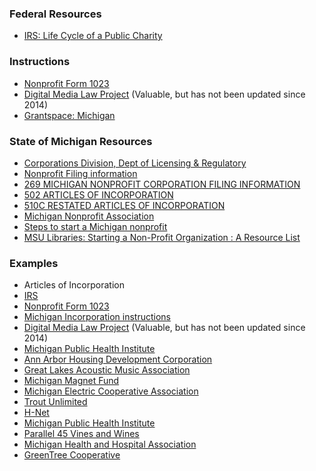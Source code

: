 ### Federal Resources
* [IRS: Life Cycle of a Public Charity](https://www.irs.gov/charities-non-profits/charitable-organizations/life-cycle-of-a-public-charity)

### Instructions
* [Nonprofit Form 1023](http://form1023.org)
* [Digital Media Law Project](http://www.dmlp.org/legal-guide/nonprofit-organization) (Valuable, but has not been updated since 2014)
* [Grantspace: Michigan](http://grantspace.org/tools/nonprofit-startup-resources-by-state/michigan)

### State of Michigan Resources
* [Corporations Division, Dept of Licensing & Regulatory](http://www.michigan.gov/lara/0,4601,7-154-61343_35413---,00.html)
 * [Nonprofit Filing information](http://www.michigan.gov/documents/lara/BCS_CD_269_08-15_527658_7.pdf)
 * [269 MICHIGAN NONPROFIT CORPORATION FILING INFORMATION](http://www.michigan.gov/documents/lara/BCS_CD_269_08-15_527658_7.pdf)
 * [502 ARTICLES OF INCORPORATION](http://www.michigan.gov/documents/lara/502_08-15_527692_7.pdf)
 * [510C RESTATED ARTICLES OF INCORPORATION](http://www.michigan.gov/documents/lara/510c_08-15_527697_7.pdf)
* [Michigan Nonprofit Association](https://www.mnaonline.org)
 * [Steps to start a Michigan nonprofit](https://www.kpl.gov/uploadedFiles/One_Place/MNA-Starting-a-Nonprofit(1).pdf)
* [MSU Libraries: Starting a Non-Profit Organization : A Resource List](http://staff.lib.msu.edu/harris23/grants/znpbib.htm)


### Examples
* Articles of Incorporation
 * [IRS](https://www.irs.gov/charities-non-profits/charitable-organizations/life-cycle-of-a-public-charity-sample-organizing-documents-draft-a-charter)
 * [Nonprofit Form 1023](http://form1023.org/how-to-draft-articles-of-incorporation)
 * [Michigan Incorporation instructions](http://www.michigan.gov/documents/lara/502_08-15_527692_7.pdf)
 * [Digital Media Law Project](http://www.dmlp.org/legal-guide/articles-incorporation-nonprofits) (Valuable, but has not been updated since 2014)
 * [Michigan Public Health Institute](https://www.mphi.org/wp-content/uploads/2013/11/MPHI_Articles_of_Incorporation.pdf)
 * [Ann Arbor Housing Development Corporation](http://www.a2gov.org/departments/Housing/SiteAssets/Pages/AnnArborHousingDevelopment/Restated%20Articles%20of%20Incorporation%20AAHDC%20executed.pdf)
 * [Great Lakes Acoustic Music Association](http://greatlakesacoustic.org/articles-of-incorporation/)
 * [Michigan Magnet Fund](http://www.aabds.com/MMF/Articles%20of%20Incorporation.pdf)
 * [Michigan Electric Cooperative Association](http://www.meca.coop/wp-content/uploads/2015/04/Articles-of-Incorporation.pdf)
 * [Trout Unlimited](http://www.tu.org/sites/default/files/ATU_Bylaws_9310256_18.pdf)
 * [H-Net](https://www.h-net.org/about/articles08.pdf)
 * [Michigan Public Health Institute](https://www.mphi.org/wp-content/uploads/2013/11/MPHI_Articles_of_Incorporation.pdf)
 * [Parallel 45 Vines and Wines](http://www.p45michigan.com/about-us/articles-of-incorporation/)
 * [Michigan Health and Hospital Association](http://www.mha.org/documents/restated_art_inc070115.pdf)
 * [GreenTree Cooperative](http://greentree.coop/wp-content/uploads/2015/09/RESTATED-ARTICLES-OF-INCORPORATION-1.pdf)
